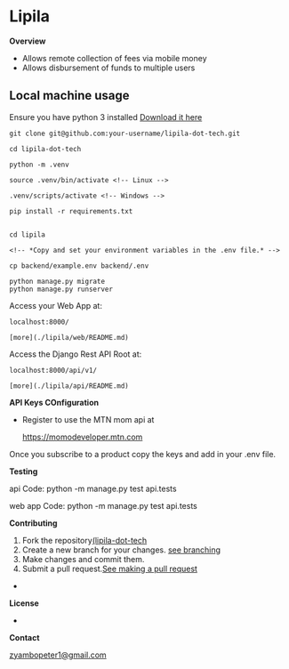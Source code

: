 # Lipila

**Overview**

- Allows remote collection of fees via mobile money
- Allows disbursement of funds to multiple users

## Local machine usage
Ensure you have python 3 installed
[Download it here](https://www.python.org/downloads/)

    git clone git@github.com:your-username/lipila-dot-tech.git

    cd lipila-dot-tech    

    python -m .venv

    source .venv/bin/activate <!-- Linux -->

    .venv/scripts/activate <!-- Windows -->

    pip install -r requirements.txt
    

    cd lipila

    <!-- *Copy and set your environment variables in the .env file.* -->

    cp backend/example.env backend/.env

    python manage.py migrate
    python manage.py runserver

Access your Web App at:

    localhost:8000/

    [more](./lipila/web/README.md)


Access the Django Rest API Root at:

    localhost:8000/api/v1/

    [more](./lipila/api/README.md)


**API Keys COnfiguration**

- Register to use the MTN mom api at
    
    https://momodeveloper.mtn.com

Once you subscribe to a product copy the keys and add in your .env file.


**Testing**

api Code:
    python -m manage.py test api.tests

web app Code:
    python -m manage.py test api.tests


**Contributing**

1. Fork the repository[(lipila-dot-tech](https://github.com/Lipila-tech/Lipila-rest-api)
2. Create a new branch for your changes. [see branching](https://git-scm.com/book/en/v2/Git-Branching-Branches-in-a-Nutshell)
3. Make changes and commit them.
4. Submit a pull request.[See making a pull request](https://docs.github.com/en/pull-requests/collaborating-with-pull-requests/proposing-changes-to-your-work-with-pull-requests/creating-a-pull-request)
-

**License**

-

**Contact**

zyambopeter1@gmail.com
